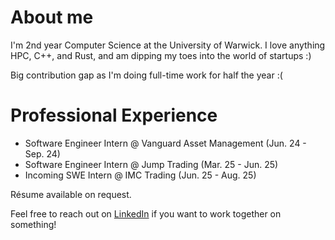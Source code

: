 # About me
I'm 2nd year Computer Science at the University of Warwick. I love anything HPC, C++, and Rust, and am dipping my toes into the world of startups :)

Big contribution gap as I'm doing full-time work for half the year :(

# Professional Experience
- Software Engineer Intern @ Vanguard Asset Management (Jun. 24 - Sep. 24)
- Software Engineer Intern @ Jump Trading (Mar. 25 - Jun. 25)
- Incoming SWE Intern @ IMC Trading (Jun. 25 - Aug. 25)

Résume available on request.

Feel free to reach out on [LinkedIn](https://www.linkedin.com/in/alexdo04/) if you want to work together on something!
